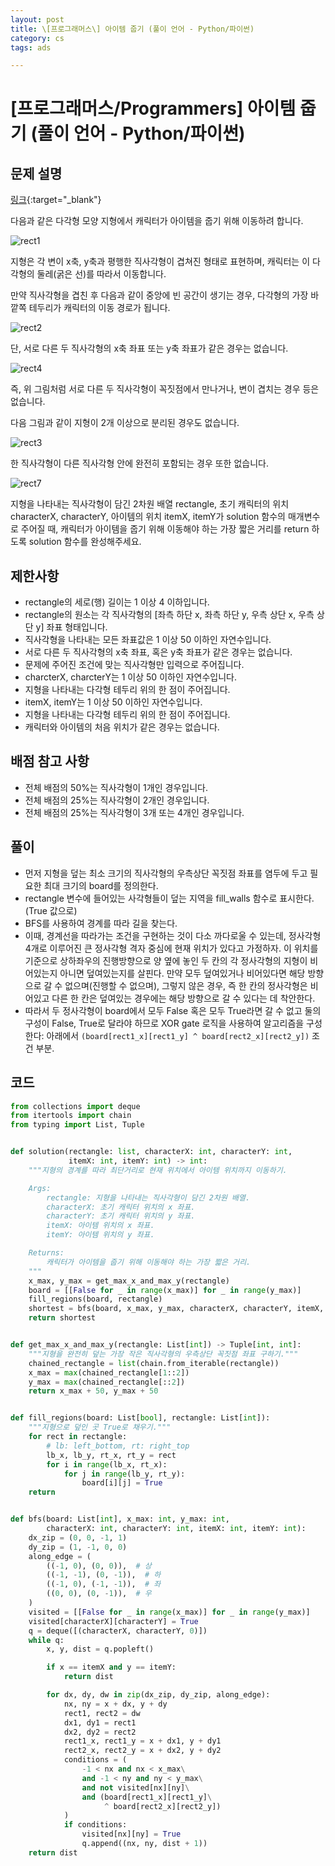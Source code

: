 ```yaml
---
layout: post
title: \[프로그래머스\] 아이템 줍기 (풀이 언어 - Python/파이썬)
category: cs
tags: ads

---
```


# [프로그래머스/Programmers] 아이템 줍기 (풀이 언어 - Python/파이썬)
## 문제 설명
[링크](https://school.programmers.co.kr/learn/courses/30/lessons/87694){:target="_blank"}

다음과 같은 다각형 모양 지형에서 캐릭터가 아이템을 줍기 위해 이동하려 합니다.

![rect1](../../../assets/img/programmers/picking_items/rect1.png)

지형은 각 변이 x축, y축과 평행한 직사각형이 겹쳐진 형태로 표현하며, 캐릭터는 이 다각형의 둘레(굵은 선)를 따라서 이동합니다.

만약 직사각형을 겹친 후 다음과 같이 중앙에 빈 공간이 생기는 경우, 다각형의 가장 바깥쪽 테두리가 캐릭터의 이동 경로가 됩니다.

![rect2](../../../assets/img/programmers/picking_items/rect2.png)

단, 서로 다른 두 직사각형의 x축 좌표 또는 y축 좌표가 같은 경우는 없습니다.

![rect4](../../../assets/img/programmers/picking_items/rect4.png)

즉, 위 그림처럼 서로 다른 두 직사각형이 꼭짓점에서 만나거나, 변이 겹치는 경우 등은 없습니다.

다음 그림과 같이 지형이 2개 이상으로 분리된 경우도 없습니다.

![rect3](../../../assets/img/programmers/picking_items/rect3.png)

한 직사각형이 다른 직사각형 안에 완전히 포함되는 경우 또한 없습니다.

![rect7](../../../assets/img/programmers/picking_items/rect7.png)

지형을 나타내는 직사각형이 담긴 2차원 배열 rectangle, 초기 캐릭터의 위치 characterX, characterY, 아이템의 위치 itemX, itemY가 solution 함수의 매개변수로 주어질 때, 캐릭터가 아이템을 줍기 위해 이동해야 하는 가장 짧은 거리를 return 하도록 solution 함수를 완성해주세요.

## 제한사항
- rectangle의 세로(행) 길이는 1 이상 4 이하입니다.
- rectangle의 원소는 각 직사각형의 [좌측 하단 x, 좌측 하단 y, 우측 상단 x, 우측 상단 y] 좌표 형태입니다.
- 직사각형을 나타내는 모든 좌표값은 1 이상 50 이하인 자연수입니다.
- 서로 다른 두 직사각형의 x축 좌표, 혹은 y축 좌표가 같은 경우는 없습니다.
- 문제에 주어진 조건에 맞는 직사각형만 입력으로 주어집니다.
- charcterX, charcterY는 1 이상 50 이하인 자연수입니다.
- 지형을 나타내는 다각형 테두리 위의 한 점이 주어집니다.
- itemX, itemY는 1 이상 50 이하인 자연수입니다.
- 지형을 나타내는 다각형 테두리 위의 한 점이 주어집니다.
- 캐릭터와 아이템의 처음 위치가 같은 경우는 없습니다.

## 배점 참고 사항
- 전체 배점의 50%는 직사각형이 1개인 경우입니다.
- 전체 배점의 25%는 직사각형이 2개인 경우입니다.
- 전체 배점의 25%는 직사각형이 3개 또는 4개인 경우입니다.

## 풀이
- 먼저 지형을 덮는 최소 크기의 직사각형의 우측상단 꼭짓점 좌표를 염두에 두고 필요한 최대 크기의 board를 정의한다.
- rectangle 변수에 들어있는 사각형들이 덮는 지역을 fill_walls 함수로 표시한다. (True 값으로)
- BFS를 사용하여 경계를 따라 길을 찾는다.
- 이때, 경계선을 따라가는 조건을 구현하는 것이 다소 까다로울 수 있는데, 정사각형 4개로 이루어진 큰 정사각형 격자 중심에 현재 위치가 있다고 가정하자. 이 위치를 기준으로 상하좌우의 진행방향으로 양 옆에 놓인 두 칸의 각 정사각형의 지형이 비어있는지 아니면 덮여있는지를 살핀다. 만약 모두 덮여있거나 비어있다면 해당 방향으로 갈 수 없으며(진행할 수 없으며), 그렇지 않은 경우, 즉 한 칸의 정사각형은 비어있고 다른 한 칸은 덮여있는 경우에는 해당 방향으로 갈 수 있다는 데 착안한다.
- 따라서 두 정사각형이 board에서 모두 False 혹은 모두 True라면 갈 수 없고 둘의 구성이 False, True로 달라야 하므로 XOR gate 로직을 사용하여 알고리즘을 구성한다: 아래에서 `(board[rect1_x][rect1_y] ^ board[rect2_x][rect2_y])` 조건 부분.

## 코드

```python
from collections import deque
from itertools import chain
from typing import List, Tuple


def solution(rectangle: list, characterX: int, characterY: int,
             itemX: int, itemY: int) -> int:
    """지형의 경계를 따라 최단거리로 현재 위치에서 아이템 위치까지 이동하기.

    Args:
        rectangle: 지형을 나타내는 직사각형이 담긴 2차원 배열.
        characterX: 초기 캐릭터 위치의 x 좌표.
        characterY: 초기 캐릭터 위치의 y 좌표.
        itemX: 아이템 위치의 x 좌표.
        itemY: 아이템 위치의 y 좌표.

    Returns:
        캐릭터가 아이템을 줍기 위해 이동해야 하는 가장 짧은 거리.
    """
    x_max, y_max = get_max_x_and_max_y(rectangle)
    board = [[False for _ in range(x_max)] for _ in range(y_max)]
    fill_regions(board, rectangle)
    shortest = bfs(board, x_max, y_max, characterX, characterY, itemX, itemY)
    return shortest


def get_max_x_and_max_y(rectangle: List[int]) -> Tuple[int, int]:
    """지형을 완전히 덮는 가장 작은 직사각형의 우측상단 꼭짓점 좌표 구하기."""
    chained_rectangle = list(chain.from_iterable(rectangle))
    x_max = max(chained_rectangle[1::2])
    y_max = max(chained_rectangle[::2])
    return x_max + 50, y_max + 50


def fill_regions(board: List[bool], rectangle: List[int]):
    """지형으로 덮인 곳 True로 채우기."""
    for rect in rectangle:
        # lb: left_bottom, rt: right_top
        lb_x, lb_y, rt_x, rt_y = rect
        for i in range(lb_x, rt_x):
            for j in range(lb_y, rt_y):
                board[i][j] = True
    return


def bfs(board: List[int], x_max: int, y_max: int,
        characterX: int, characterY: int, itemX: int, itemY: int):
    dx_zip = (0, 0, -1, 1)
    dy_zip = (1, -1, 0, 0)
    along_edge = (
        ((-1, 0), (0, 0)),  # 상
        ((-1, -1), (0, -1)),  # 하
        ((-1, 0), (-1, -1)),  # 좌
        ((0, 0), (0, -1)),  # 우
    )
    visited = [[False for _ in range(x_max)] for _ in range(y_max)]
    visited[characterX][characterY] = True
    q = deque([(characterX, characterY, 0)])
    while q:
        x, y, dist = q.popleft()

        if x == itemX and y == itemY:
            return dist

        for dx, dy, dw in zip(dx_zip, dy_zip, along_edge):
            nx, ny = x + dx, y + dy
            rect1, rect2 = dw
            dx1, dy1 = rect1
            dx2, dy2 = rect2
            rect1_x, rect1_y = x + dx1, y + dy1
            rect2_x, rect2_y = x + dx2, y + dy2
            conditions = (
                -1 < nx and nx < x_max\
                and -1 < ny and ny < y_max\
                and not visited[nx][ny]\
                and (board[rect1_x][rect1_y]\
                     ^ board[rect2_x][rect2_y])
            )
            if conditions:
                visited[nx][ny] = True
                q.append((nx, ny, dist + 1))
    return dist

```
